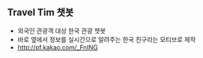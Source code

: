 ## Travel Tim 챗봇
- 외국인 관광객 대상 한국 관광 챗봇
- 바로 옆에서 정보를 실시간으로 알려주는 한국 친구라는 모티브로 제작
- http://pf.kakao.com/_FnING
